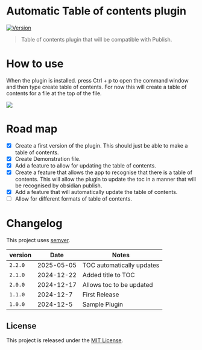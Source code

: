 # Automatic Table of contents plugin

[![Version](https://img.shields.io/github/v/release/BrMacCath/Table-of-Contents?include_prereleases&label=latest&logo=github&labelColor=green)](https://github.com/BrMacCath/Table-of-Contents/releases) <!-- [![Downloads](https://img.shields.io/badge/dynamic/json?logo=obsidian&color=%23483699&label=downloads&query=%24%5B%22Table-of-Contents%22%5D.downloads&url=https%3A%2F%2Fraw.githubusercontent.com%2Fobsidianmd%2Fobsidian-releases%2Fmaster%2Fcommunity-plugin-stats.json)](https://obsidian.md/plugins?search=Table%20of%20Contents) -->

> Table of contents plugin that will be compatible with Publish.

# How to use

When the plugin is installed. press Ctrl + p to open the command window and then type create table of contents. For now this will create a table of contents for a file at the top of the file.

<img src="/assets/example.gif" />

# Road map

-   [x] Create a first version of the plugin. This should just be able to make a table of contents.
-   [x] Create Demonstration file.
-   [x] Add a feature to allow for updating the table of contents.
-   [x] Create a feature that allows the app to recognise that there is a table of contents. This will allow the plugin to update the toc in a manner that will be recognised by obsidian publish.
-   [x] Add a feature that will automatically update the table of contents.
-   [ ] Allow for different formats of table of contents.

# Changelog

This project uses [semver](http://semver.org/).

| version | Date       | Notes                    |
| ------- | ---------- | ------------------------ |
| `2.2.0` | 2025-05-05 | TOC automatically updates |
| `2.1.0` | 2024-12-22 | Added title to TOC       |
| `2.0.0` | 2024-12-17 | Allows toc to be updated |
| `1.1.0` | 2024-12-7  | First Release            |
| `1.0.0` | 2024-12-5  | Sample Plugin            |

## License

This project is released under the [MIT License](LICENSE).
